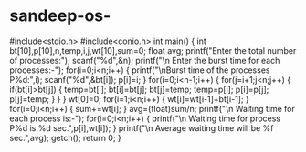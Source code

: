 # sandeep-os-
#include<stdio.h>
#include<conio.h>
int main()
{
int bt[10],p[10],n,temp,i,j,wt[10],sum=0;
float avg;
printf("Enter the total number of processes:");
scanf("%d",&n);
printf("\n Enter the burst time for each processes:-");
for(i=0;i<n;i++)
{
printf("\nBurst time of the processes P%d:",i);
scanf("%d",&bt[i]);
p[i]=i;
}
for(i=0;i<n-1;i++)
{
for(j=i+1;j<n;j++)
{
if(bt[i]>bt[j])
{
temp=bt[i];
bt[i]=bt[j];
bt[j]=temp;
temp=p[i];
p[i]=p[j];
p[j]=temp;
}
}
}
wt[0]=0;
for(i=1;i<n;i++)
{
wt[i]=wt[i-1]+bt[i-1];
}
for(i=0;i<n;i++)
{
sum+=wt[i];
}
avg=(float)sum/n;
printf("\n Waiting time for each process is:-");
for(i=0;i<n;i++)
{
printf("\n Waiting time for process P%d is %d
sec.",p[i],wt[i]);
}
printf("\n Average waiting time will be %f sec.",avg);
getch();
return 0;
}
